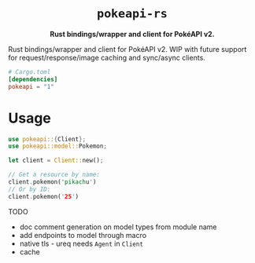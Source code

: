 <div align="center">
  <h1><code>pokeapi-rs</code></h1>

  <p>
    <strong>Rust bindings/wrapper and client for PokéAPI v2.</strong>
  </p>
</div>

Rust bindings/wrapper and client for PokéAPI v2. WIP with future support for request/response/image
caching and sync/async clients.

```toml
# Cargo.toml
[dependencies]
pokeapi = "1"
```

# Usage

```rs
use pokeapi::{Client};
use pokeapi::model::Pokemon;

let client = Client::new();

// Get a resource by name:
client.pokemon('pikachu')
// Or by ID:
client.pokemon('25')
```

TODO
- doc comment generation on model types from module name
- add endpoints to model through macro
- native tls - ureq needs `Agent` in `Client`
- cache
